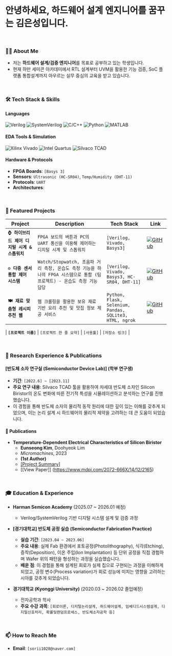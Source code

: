 # 안녕하세요, 하드웨어 설계 엔지니어를 꿈꾸는 김은성입니다.

<br>

### 👨‍💻 About Me
- 저는 **하드웨어 설계/검증 엔지니어**를 목표로 공부하고 있는 학생입니다.
- 현재 하만 세미콘 아카데미에서 RTL 설계부터 UVM을 활용한 기능 검증, SoC 플랫폼 통합설계까지 아우르는 실무 중심의 교육을 받고 있습니다.

<br>

### 🛠️ Tech Stack & Skills
#### Languages
![Verilog](https://img.shields.io/badge/Verilog-1E90FF?style=for-the-badge&logo=verilog&logoColor=white)
![SystemVerilog](https://img.shields.io/badge/SystemVerilog-8A2BE2?style=for-the-badge)
![C/C++](https://img.shields.io/badge/C++-00599C?style=for-the-badge&logo=cplusplus&logoColor=white)
![Python](https://img.shields.io/badge/Python-3776AB?style=for-the-badge&logo=python&logoColor=white)
![MATLAB](https://img.shields.io/badge/MATLAB_(Basic)-0076A8?style=for-the-badge&logo=mathworks&logoColor=white)

#### EDA Tools & Simulation
![Xilinx Vivado](https://img.shields.io/badge/Vivado-D95319?style=for-the-badge&logo=xilinx&logoColor=white)
![Intel Quartus](https://img.shields.io/badge/Quartus-0071C5?style=for-the-badge&logo=intel&logoColor=white)
![Silvaco TCAD](https://img.shields.io/badge/Silvaco%20TCAD-D42E16?style=for-the-badge)


#### Hardware & Protocols
- **FPGA Boards**: `[Basys 3]`
- **Sensors**: `Ultrasonic (HC-SR04)`, `Temp/Humidity (DHT-11)`
- **Protocols**: `UART`
- **Architectures**: 
<br>

### 🚀 Featured Projects
| Project | Description | Tech Stack | Link |
|---|---|---|---|
| **`⌚ 하이브리드 제어 디지털 시계 & 스톱워치`** | `FPGA 보드의 버튼과 PC의 UART 통신을 이용해 제어하는 디지털 시계 및 스톱워치` | `[Verilog, Vivado, Basys3]` | [![GitHub](https://img.shields.io/badge/GitHub-181717?style=for-the-badge&logo=github&logoColor=white)](https://github.com/eunseong-kim-01/UART_Watch-Stopwatch) |
| **`⚙️ 다중 센서 통합 제어 시스템`** | `Watch/Stopwatch, 초음파 거리 측정, 온습도 측정 기능을 하나의 FPGA 시스템으로 통합 (팀 프로젝트) - 온습도 측정 기능 담당` | `[Verilog, Vivado, Basys3, HC-SR04, DHT-11]` | [![GitHub](https://img.shields.io/badge/GitHub-181717?style=for-the-badge&logo=github&logoColor=white)](https://github.com/eunseong-kim-01/UART_WatchStopwatch_HC-SR04_DHT-11) |
| **`🍽️ 재료 맞춤형 레시피 추천 웹`** | `웹 크롤링을 활용한 보유 재료 기반 요리 추천 및 맛집 정보 제공 서비스` | `Python, Flask, Selenium, Pandas, SQLite3, HTML, ngrok` | [![GitHub](https://img.shields.io/badge/GitHub-181717?style=for-the-badge&logo=github&logoColor=white)](https://github.com/eunseong-kim-01/Ingredient-Recipe-Finder) |


| **`[프로젝트 이름]`** | `[프로젝트 한 줄 요약]` | `[사용툴]` | `[저장소 링크]` |

<br>

### 🔬 Research Experience & Publications
#### [반도체 소자 연구실 (Semiconductor Device Lab)] (학부 연구생)
- **기간**: `[2022.6] ~ [2023.11]`
- **주요 연구 내용**: Silvaco TCAD 툴을 활용하여 차세대 반도체 소자인 Silicon Biristor의 온도 변화에 따른 전기적 특성을 시뮬레이션하고 분석하는 연구를 진행했습니다.
- 이 경험을 통해 반도체 소자의 물리적 동작 원리에 대한 깊이 있는 이해를 갖추게 되었으며, 이는 논리 설계 시 하드웨어의 물리적 제약을 고려하는 데 큰 도움이 되었습니다.



#### 📝 Publications
- **Temperature-Dependent Electrical Characteristics of Silicon Biristor**
  - **Eunseong Kim**, Doohyeok Lim
  - *Micromachines*, 2023
  - **(1st Author)**
  - [[Project Summary]]()
  - [[View Paper]] (https://www.mdpi.com/2072-666X/14/12/2165)

<br>

### 🎓 Education & Experience
- **Harman Semicon Academy** (2025.07 ~ 2026.01 예정)
  - Verilog/SystemVerilog 기반 디지털 시스템 설계 및 검증 과정
- **[경기대학교] 반도체 공정 실습 (Semiconductor Fabrication Practice)**
  - **실습 기간**: `[2023.04 ~ 2023.06]`
  - **주요 내용**: 실제 Fab 환경에서 포토공정(Photolithography), 식각(Etching), 증착(Deposition), 이온 주입(Ion Implantation) 등 단위 공정을 직접 경험하며 Wafer 위의 패턴을 형성하는 과정을 실습했습니다.
  - **배운 점**: 이 경험을 통해 설계된 회로가 실제 칩으로 구현되는 과정을 이해하게 되었고, 공정 변수(Process variation)가 회로 성능에 미치는 영향을 고려하는 시야를 갖추게 되었습니다.

- **경기대학교 (Kyonggi University)** (2020.03 ~ 2026.02 졸업예정)
  - 전자공학과 학사
  - **주요 수강 과목**: `[회로이론, 디지털논리설계, 하드웨어설계, 임베디드시스템설계,
                          디지털신호처리, 확률및랜덤프로세스, 반도체소자공학 등]`
<br>

### 📫 How to Reach Me
- **Email**: `[sorii1028@naver.com]`
